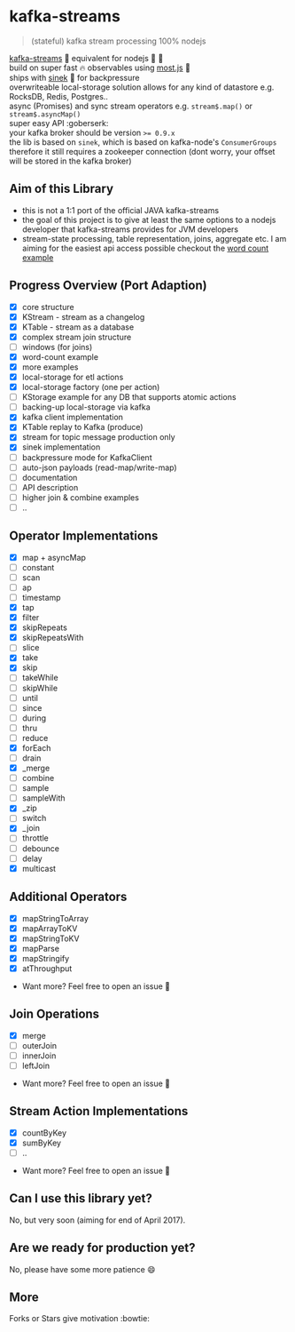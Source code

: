 # kafka-streams

> (stateful) kafka stream processing 100% nodejs

[kafka-streams](http://docs.confluent.io/3.0.0/streams) :octopus: equivalent for nodejs :turtle: :rocket:  
build on super fast :fire: observables using [most.js](https://github.com/cujojs/most) :metal:  
ships with [sinek](https://github.com/krystianity/node-sinek) :pray: for backpressure  
overwriteable local-storage solution allows for any kind of datastore e.g. RocksDB, Redis, Postgres..  
async (Promises) and sync stream operators e.g. `stream$.map()` or `stream$.asyncMap()`  
super easy API :goberserk:  
your kafka broker should be version `>= 0.9.x`  
the lib is based on `sinek`, which is based on kafka-node's `ConsumerGroups`
therefore it still requires a zookeeper connection (dont worry, your offset will be stored
in the kafka broker)

## Aim of this Library

- this is not a 1:1 port of the official JAVA kafka-streams
- the goal of this project is to give at least the same options to
a nodejs developer that kafka-streams provides for JVM developers
- stream-state processing, table representation, joins, aggregate etc.
I am aiming for the easiest api access possible checkout the [word count example](https://github.com/krystianity/kafka-streams/blob/master/examples/wordCount.js)

## Progress Overview (Port Adaption)

- [x] core structure
- [x] KStream - stream as a changelog
- [x] KTable - stream as a database
- [x] complex stream join structure
- [ ] windows (for joins)
- [x] word-count example
- [x] more examples
- [x] local-storage for etl actions
- [x] local-storage factory (one per action)
- [ ] KStorage example for any DB that supports atomic actions
- [ ] backing-up local-storage via kafka
- [x] kafka client implementation
- [x] KTable replay to Kafka (produce)
- [x] stream for topic message production only
- [x] sinek implementation
- [ ] backpressure mode for KafkaClient
- [ ] auto-json payloads (read-map/write-map)
- [ ] documentation
- [ ] API description
- [ ] higher join & combine examples
- [ ] ..

## Operator Implementations

- [x] map + asyncMap
- [ ] constant
- [ ] scan
- [ ] ap
- [ ] timestamp
- [x] tap
- [x] filter
- [x] skipRepeats
- [x] skipRepeatsWith
- [ ] slice
- [x] take
- [x] skip
- [ ] takeWhile
- [ ] skipWhile
- [ ] until
- [ ] since
- [ ] during
- [ ] thru
- [ ] reduce
- [x] forEach
- [ ] drain
- [x] _merge
- [ ] combine
- [ ] sample
- [ ] sampleWith
- [x] _zip
- [ ] switch
- [x] _join
- [ ] throttle
- [ ] debounce
- [ ] delay
- [x] multicast

## Additional Operators

- [x] mapStringToArray
- [x] mapArrayToKV
- [x] mapStringToKV
- [x] mapParse
- [x] mapStringify
- [x] atThroughput
- Want more? Feel free to open an issue :cop:

## Join Operations
- [x] merge
- [ ] outerJoin
- [ ] innerJoin
- [ ] leftJoin
- Want more? Feel free to open an issue :cop:
 
## Stream Action Implementations

- [x] countByKey
- [x] sumByKey
- [ ] ..
- Want more? Feel free to open an issue :cop:

## Can I use this library yet?

No, but very soon (aiming for end of April 2017).

## Are we ready for production yet?

No, please have some more patience :smile:

## More

Forks or Stars give motivation :bowtie:
